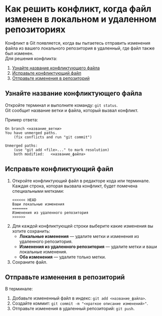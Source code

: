 # Как решить конфликт, когда файл изменен в локальном и удаленном репозиториях

Конфликт в Git появляется, когда вы пытаетесь отправить изменения файла из вашего локального репозитория в удаленный, где файл также был изменен. </br> 
Для решения конфликта:</br>
1. [Узнайте название конфликтующего файла](#узнайте-название-конфликтующего-файла)</br>
2. [Исправьте конфликтующий файл](#исправьте-конфликтующий-файл)</br>
3. [Отправьте изменения в репозиторий](#отправьте-изменения-в-репозиторий)</br>

## Узнайте название конфликтующего файла
Откройте терминал и выполните команду: `git status`. </br> Git сообщит название ветки и файла, который вызвал конфликт.

Пример ответа:
```
On branch <название_ветки>
You have unmerged paths.
    (fix conflicts and run "git commit")

Unmerged paths:
    (use "git add <file>..." to mark resolution)
    both modified:   <название_файла>
```

## Исправьте конфликтующий файл
1. Откройте конфликтующий файл в редакторе кода или терминале. Каждая строка, которая вызвала конфликт, будет помечена специальными метками:
    ```
    <<<<<< HEAD
    Ваши локальные изменения
    =======
    Изменения из удаленного репозитория
    >>>>>>
    ```
2. Для каждой конфликтующей строки выберите какие изменения вы хотите сохранить:
    - **Локальные изменения** — удалите метки и изменения из удаленного репозитория.
    - **Изменения из удаленного репозитория** — удалите метки и ваши локальные изменения.
    - **Оба изменения** — удалите только метки.
3. Сохраните файл.

## Отправьте изменения в репозиторий
В терминале:</br>
1. Добавьте измененный файл в индекс: `git add <название_файла>`.</br>
2. Создайте коммит: `git commit -m "<краткое описание изменений>"`.</br>
3. Отправьте изменения в удаленный репозиторий: `git push`.